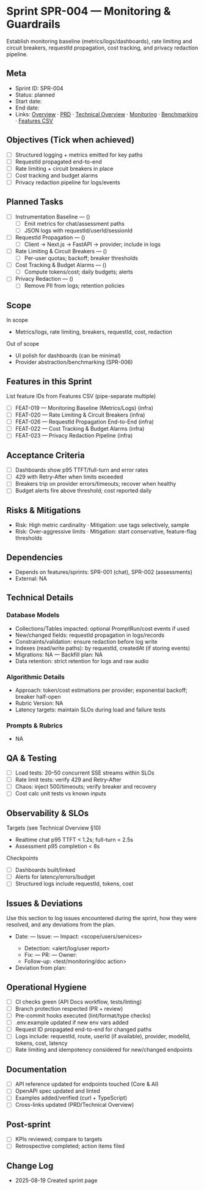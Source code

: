 # Sprint SPR-004 — Monitoring & Guardrails

Establish monitoring baseline (metrics/logs/dashboards), rate limiting and circuit breakers, requestId propagation, cost tracking, and privacy redaction pipeline.

## Meta
- Sprint ID: SPR-004
- Status: planned
- Start date: <YYYY-MM-DD>
- End date: <YYYY-MM-DD>
- Links: [Overview](./overview.md) · [PRD](../../planning/prd.md) · [Technical Overview](../../planning/technical-overview.md) · [Monitoring](../../ops/monitoring.md) · [Benchmarking](../../ops/benchmarking.md) · [Features CSV](../features.csv)

## Objectives (Tick when achieved)
- [ ] Structured logging + metrics emitted for key paths
- [ ] RequestId propagated end-to-end
- [ ] Rate limiting + circuit breakers in place
- [ ] Cost tracking and budget alarms
- [ ] Privacy redaction pipeline for logs/events

## Planned Tasks
- [ ] Instrumentation Baseline — <owner> (<estimate>)
   - [ ] Emit metrics for chat/assessment paths
   - [ ] JSON logs with requestId/userId/sessionId
- [ ] RequestId Propagation — <owner> (<estimate>)
   - [ ] Client → Next.js → FastAPI → provider; include in logs
- [ ] Rate Limiting & Circuit Breakers — <owner> (<estimate>)
   - [ ] Per-user quotas; backoff; breaker thresholds
- [ ] Cost Tracking & Budget Alarms — <owner> (<estimate>)
   - [ ] Compute tokens/cost; daily budgets; alerts
- [ ] Privacy Redaction — <owner> (<estimate>)
   - [ ] Remove PII from logs; retention policies

## Scope
In scope
- Metrics/logs, rate limiting, breakers, requestId, cost, redaction

Out of scope
- UI polish for dashboards (can be minimal)
- Provider abstraction/benchmarking (SPR-006)

## Features in this Sprint
List feature IDs from Features CSV (pipe-separate multiple)
- [ ] FEAT-019 — Monitoring Baseline (Metrics/Logs) (infra)
- [ ] FEAT-020 — Rate Limiting & Circuit Breakers (infra)
- [ ] FEAT-026 — RequestId Propagation End-to-End (infra)
- [ ] FEAT-022 — Cost Tracking & Budget Alarms (infra)
- [ ] FEAT-023 — Privacy Redaction Pipeline (infra)

## Acceptance Criteria
- [ ] Dashboards show p95 TTFT/full-turn and error rates
- [ ] 429 with Retry-After when limits exceeded
- [ ] Breakers trip on provider errors/timeouts; recover when healthy
- [ ] Budget alerts fire above threshold; cost reported daily

## Risks & Mitigations
- Risk: High metric cardinality · Mitigation: use tags selectively, sample
- Risk: Over-aggressive limits · Mitigation: start conservative, feature-flag thresholds

## Dependencies
- Depends on features/sprints: SPR-001 (chat), SPR-002 (assessments)
- External: NA

## Technical Details
### Database Models
- Collections/Tables impacted: optional PromptRun/cost events if used
- New/changed fields: requestId propagation in logs/records
- Constraints/validation: ensure redaction before log write
- Indexes (read/write paths): by requestId, createdAt (if storing events)
- Migrations: NA — Backfill plan: NA
- Data retention: strict retention for logs and raw audio

### Algorithmic Details
- Approach: token/cost estimations per provider; exponential backoff; breaker half-open
- Rubric Version: NA
- Latency targets: maintain SLOs during load and failure tests

### Prompts & Rubrics
- NA

## QA & Testing
- [ ] Load tests: 20–50 concurrent SSE streams within SLOs
- [ ] Rate limit tests: verify 429 and Retry-After
- [ ] Chaos: inject 500/timeouts; verify breaker and recovery
- [ ] Cost calc unit tests vs known inputs

## Observability & SLOs
Targets (see Technical Overview §10)
- Realtime chat p95 TTFT < 1.2s; full-turn < 2.5s
- Assessment p95 completion < 8s

Checkpoints
- [ ] Dashboards built/linked
- [ ] Alerts for latency/errors/budget
- [ ] Structured logs include requestId, tokens, cost

## Issues & Deviations
Use this section to log issues encountered during the sprint, how they were resolved, and any deviations from the plan.

- Date: <YYYY-MM-DD> — Issue: <short summary> — Impact: <scope/users/services>
  - Detection: <alert/log/user report>
  - Fix: <what changed> — PR: <link> — Owner: <name>
  - Follow-up: <test/monitoring/doc action>
- Deviation from plan: <what changed and why>

## Operational Hygiene
- [ ] CI checks green (API Docs workflow, tests/linting)
- [ ] Branch protection respected (PR + review)
- [ ] Pre-commit hooks executed (lint/format/type checks)
- [ ] .env.example updated if new env vars added
- [ ] Request ID propagated end-to-end for changed paths
- [ ] Logs include: requestId, route, userId (if available), provider, modelId, tokens, cost, latency
- [ ] Rate limiting and idempotency considered for new/changed endpoints

## Documentation
- [ ] API reference updated for endpoints touched (Core & AI)
- [ ] OpenAPI spec updated and linted
- [ ] Examples added/verified (curl + TypeScript)
- [ ] Cross-links updated (PRD/Technical Overview)

## Post-sprint
- [ ] KPIs reviewed; compare to targets
- [ ] Retrospective completed; action items filed

## Change Log
- 2025-08-19 Created sprint page
